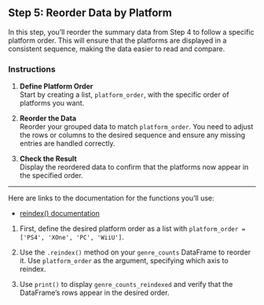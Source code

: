 ## Step 5: Reorder Data by Platform

In this step, you’ll reorder the summary data from Step 4 to follow a specific platform order. This will ensure that the platforms are displayed in a consistent sequence, making the data easier to read and compare.

### Instructions

1. **Define Platform Order**  
   Start by creating a list, `platform_order`, with the specific order of platforms you want.

2. **Reorder the Data**  
   Reorder your grouped data to match `platform_order`. You need to adjust the rows or columns to the desired sequence and ensure any missing entries are handled correctly.

3. **Check the Result**  
   Display the reordered data to confirm that the platforms now appear in the specified order.

---

<div class="hint">
Here are links to the documentation for the functions you’ll use:

- [reindex() documentation](https://pandas.pydata.org/pandas-docs/stable/reference/api/pandas.DataFrame.reindex.html)
</div>

<div class="hint">
  
1. First, define the desired platform order as a list with `platform_order = ['PS4', 'XOne', 'PC', 'WiiU']`.

2. Use the `.reindex()` method on your `genre_counts` DataFrame to reorder it. Use `platform_order` as the argument, specifying which axis to reindex.

3. Use `print()` to display `genre_counts_reindexed` and verify that the DataFrame’s rows appear in the desired order.
</div>
